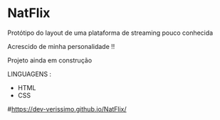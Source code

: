 # NatFlix

Protótipo do layout de uma plataforma de streaming pouco conhecida

Acrescido de minha personalidade !!

Projeto ainda em construção

LINGUAGENS : 

- HTML
- CSS

#https://dev-verissimo.github.io/NatFlix/



